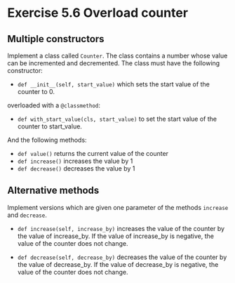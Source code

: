# Exercise 5.6 Overload counter

## Multiple constructors

Implement a class called `Counter`. The class contains a number whose value can be incremented and decremented. The class must have the following constructor:

-  `def __init__(self, start_value)` which sets the start value of the counter to 0.

overloaded with a `@classmethod`:

-  `def with_start_value(cls, start_value)` to set the start value of the counter to start_value.

And the following methods:

- `def value()` returns the current value of the counter
- `def increase()` increases the value by 1
- `def decrease()` decreases the value by 1

## Alternative methods

Implement versions which are given one parameter of the methods `increase` and `decrease`.

 - `def increase(self, increase_by)` increases the value of the counter by the value of increase_by. If the value of increase_by is negative, the value of the counter does not change.

 -  `def decrease(self, decrease_by)` decreases the value of the counter by the value of decrease_by. If the value of decrease_by is negative, the  value of the counter does not change.
